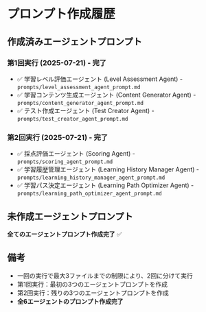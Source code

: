 # プロンプト作成履歴

## 作成済みエージェントプロンプト

### 第1回実行 (2025-07-21) - 完了
- ✅ 学習レベル評価エージェント (Level Assessment Agent) - `prompts/level_assessment_agent_prompt.md`
- ✅ 学習コンテンツ生成エージェント (Content Generator Agent) - `prompts/content_generator_agent_prompt.md`
- ✅ テスト作成エージェント (Test Creator Agent) - `prompts/test_creator_agent_prompt.md`

### 第2回実行 (2025-07-21) - 完了
- ✅ 採点評価エージェント (Scoring Agent) - `prompts/scoring_agent_prompt.md`
- ✅ 学習履歴管理エージェント (Learning History Manager Agent) - `prompts/learning_history_manager_agent_prompt.md`
- ✅ 学習パス決定エージェント (Learning Path Optimizer Agent) - `prompts/learning_path_optimizer_agent_prompt.md`

## 未作成エージェントプロンプト

**全てのエージェントプロンプト作成完了** ✅

## 備考
- 一回の実行で最大3ファイルまでの制限により、2回に分けて実行
- 第1回実行：最初の3つのエージェントプロンプトを作成
- 第2回実行：残りの3つのエージェントプロンプトを作成
- **全6エージェントのプロンプト作成完了**

